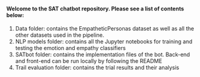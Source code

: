 #### Welcome to the SAT chatbot repository. Please see a list of contents below:

1. Data folder: contains the EmpatheticPersonas dataset as well as all the other datasets used in the pipeline.
2. NLP models folder: contains all the Jupyter notebooks for training and testing the emotion and empathy classifiers
3. SATbot folder: contains the implementation files of the bot. Back-end and front-end can be run locally by following the README
4. Trail evaluation folder: contains the trial results and their analysis
